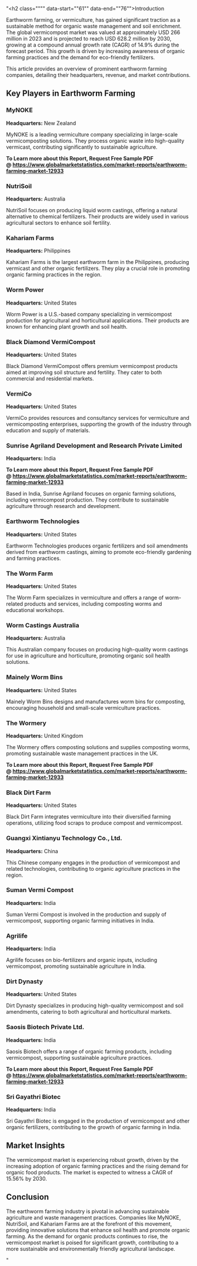 "<h2 class="""" data-start=""61"" data-end=""76"">Introduction</h2>
<p class="""" data-start=""78"" data-end=""459"">Earthworm farming, or vermiculture, has gained significant traction as a sustainable method for organic waste management and soil enrichment. <span class=""relative -mx-px my-[-0.2rem] rounded-sm px-px py-[0.2rem]"">The global vermicompost market was valued at approximately USD 266 million in 2023 and is projected to reach USD 628.2 million by 2030, growing at a compound annual growth rate (CAGR) of 14.9% during the forecast period.</span> This growth is driven by increasing awareness of organic farming practices and the demand for eco-friendly fertilizers.</p>
<p class="""" data-start=""461"" data-end=""601"">This article provides an overview of prominent earthworm farming companies, detailing their headquarters, revenue, and market contributions.</p>
<h2 class="""" data-start=""603"" data-end=""638"">Key Players in Earthworm Farming</h2>
<h3 class="""" data-start=""640"" data-end=""650"">MyNOKE</h3>
<p class="""" data-start=""652"" data-end=""751""><strong data-start=""652"" data-end=""669"">Headquarters:</strong> <span class=""relative -mx-px my-[-0.2rem] rounded-sm px-px py-[0.2rem]"">New Zealand</span></p>
<p class="""" data-start=""753"" data-end=""872""><span class=""relative -mx-px my-[-0.2rem] rounded-sm px-px py-[0.2rem]"">MyNOKE is a leading vermiculture company specializing in large-scale vermicomposting solutions.</span> <span class=""relative -mx-px my-[-0.2rem] rounded-sm px-px py-[0.2rem]"">They process organic waste into high-quality vermicast, contributing significantly to sustainable agriculture.</span></p>
<p class="""" data-start=""753"" data-end=""872""><strong>To Learn more about this Report, Request Free Sample PDF @&nbsp;<a href=""https://www.globalmarketstatistics.com/market-reports/earthworm-farming-market-12933"">https://www.globalmarketstatistics.com/market-reports/earthworm-farming-market-12933</a></strong></p>
<h3 class="""" data-start=""874"" data-end=""887"">NutriSoil</h3>
<p class="""" data-start=""889"" data-end=""988""><strong data-start=""889"" data-end=""906"">Headquarters:</strong> <span class=""relative -mx-px my-[-0.2rem] rounded-sm px-px py-[0.2rem]"">Australia</span></p>
<p class="""" data-start=""990"" data-end=""1115""><span class=""relative -mx-px my-[-0.2rem] rounded-sm px-px py-[0.2rem]"">NutriSoil focuses on producing liquid worm castings, offering a natural alternative to chemical fertilizers.</span> <span class=""relative -mx-px my-[-0.2rem] rounded-sm px-px py-[0.2rem]"">Their products are widely used in various agricultural sectors to enhance soil fertility.</span></p>
<h3 class="""" data-start=""1117"" data-end=""1135"">Kahariam Farms</h3>
<p class="""" data-start=""1137"" data-end=""1240""><strong data-start=""1137"" data-end=""1154"">Headquarters:</strong> <span class=""relative -mx-px my-[-0.2rem] rounded-sm px-px py-[0.2rem]"">Philippines</span></p>
<p class="""" data-start=""1242"" data-end=""1367""><span class=""relative -mx-px my-[-0.2rem] rounded-sm px-px py-[0.2rem]"">Kahariam Farms is the largest earthworm farm in the Philippines, producing vermicast and other organic fertilizers.</span> <span class=""relative -mx-px my-[-0.2rem] rounded-sm px-px py-[0.2rem]"">They play a crucial role in promoting organic farming practices in the region.</span></p>
<h3 class="""" data-start=""1369"" data-end=""1383"">Worm Power</h3>
<p class="""" data-start=""1385"" data-end=""1488""><strong data-start=""1385"" data-end=""1402"">Headquarters:</strong> <span class=""relative -mx-px my-[-0.2rem] rounded-sm px-px py-[0.2rem]"">United States</span></p>
<p class="""" data-start=""1490"" data-end=""1615""><span class=""relative -mx-px my-[-0.2rem] rounded-sm px-px py-[0.2rem]"">Worm Power is a U.S.-based company specializing in vermicompost production for agricultural and horticultural applications.</span> <span class=""relative -mx-px my-[-0.2rem] rounded-sm px-px py-[0.2rem]"">Their products are known for enhancing plant growth and soil health.</span></p>
<h3 class="""" data-start=""1617"" data-end=""1647"">Black Diamond VermiCompost</h3>
<p class="""" data-start=""1649"" data-end=""1752""><strong data-start=""1649"" data-end=""1666"">Headquarters:</strong> <span class=""relative -mx-px my-[-0.2rem] rounded-sm px-px py-[0.2rem]"">United States</span></p>
<p class="""" data-start=""1754"" data-end=""1879""><span class=""relative -mx-px my-[-0.2rem] rounded-sm px-px py-[0.2rem]"">Black Diamond VermiCompost offers premium vermicompost products aimed at improving soil structure and fertility.</span> <span class=""relative -mx-px my-[-0.2rem] rounded-sm px-px py-[0.2rem]"">They cater to both commercial and residential markets.</span></p>
<h3 class="""" data-start=""1881"" data-end=""1892"">VermiCo</h3>
<p class="""" data-start=""1894"" data-end=""1997""><strong data-start=""1894"" data-end=""1911"">Headquarters:</strong> <span class=""relative -mx-px my-[-0.2rem] rounded-sm px-px py-[0.2rem]"">United States</span></p>
<p class="""" data-start=""1999"" data-end=""2084""><span class=""relative -mx-px my-[-0.2rem] rounded-sm px-px py-[0.2rem]"">VermiCo provides resources and consultancy services for vermiculture and vermicomposting enterprises, supporting the growth of the industry through education and supply of materials.</span></p>
<h3 class="""" data-start=""2086"" data-end=""2147"">Sunrise Agriland Development and Research Private Limited</h3>
<p class="""" data-start=""2149"" data-end=""2252""><strong data-start=""2149"" data-end=""2166"">Headquarters:</strong> <span class=""relative -mx-px my-[-0.2rem] rounded-sm px-px py-[0.2rem]"">India</span></p>
<p class="""" data-start=""2149"" data-end=""2252""><strong>To Learn more about this Report, Request Free Sample PDF @&nbsp;<a href=""https://www.globalmarketstatistics.com/market-reports/earthworm-farming-market-12933"">https://www.globalmarketstatistics.com/market-reports/earthworm-farming-market-12933</a></strong></p>
<p class="""" data-start=""2254"" data-end=""2379""><span class=""relative -mx-px my-[-0.2rem] rounded-sm px-px py-[0.2rem]"">Based in India, Sunrise Agriland focuses on organic farming solutions, including vermicompost production.</span> <span class=""relative -mx-px my-[-0.2rem] rounded-sm px-px py-[0.2rem]"">They contribute to sustainable agriculture through research and development.</span></p>
<h3 class="""" data-start=""2381"" data-end=""2407"">Earthworm Technologies</h3>
<p class="""" data-start=""2409"" data-end=""2512""><strong data-start=""2409"" data-end=""2426"">Headquarters:</strong> <span class=""relative -mx-px my-[-0.2rem] rounded-sm px-px py-[0.2rem]"">United States</span></p>
<p class="""" data-start=""2514"" data-end=""2599""><span class=""relative -mx-px my-[-0.2rem] rounded-sm px-px py-[0.2rem]"">Earthworm Technologies produces organic fertilizers and soil amendments derived from earthworm castings, aiming to promote eco-friendly gardening and farming practices.</span></p>
<h3 class="""" data-start=""2601"" data-end=""2618"">The Worm Farm</h3>
<p class="""" data-start=""2620"" data-end=""2723""><strong data-start=""2620"" data-end=""2637"">Headquarters:</strong> <span class=""relative -mx-px my-[-0.2rem] rounded-sm px-px py-[0.2rem]"">United States</span></p>
<p class="""" data-start=""2725"" data-end=""2810""><span class=""relative -mx-px my-[-0.2rem] rounded-sm px-px py-[0.2rem]"">The Worm Farm specializes in vermiculture and offers a range of worm-related products and services, including composting worms and educational workshops.</span></p>
<h3 class="""" data-start=""2812"" data-end=""2839"">Worm Castings Australia</h3>
<p class="""" data-start=""2841"" data-end=""2944""><strong data-start=""2841"" data-end=""2858"">Headquarters:</strong> <span class=""relative -mx-px my-[-0.2rem] rounded-sm px-px py-[0.2rem]"">Australia</span></p>
<p class="""" data-start=""2946"" data-end=""3031""><span class=""relative -mx-px my-[-0.2rem] rounded-sm px-px py-[0.2rem]"">This Australian company focuses on producing high-quality worm castings for use in agriculture and horticulture, promoting organic soil health solutions.</span></p>
<h3 class="""" data-start=""3033"" data-end=""3054"">Mainely Worm Bins</h3>
<p class="""" data-start=""3056"" data-end=""3159""><strong data-start=""3056"" data-end=""3073"">Headquarters:</strong> <span class=""relative -mx-px my-[-0.2rem] rounded-sm px-px py-[0.2rem]"">United States</span></p>
<p class="""" data-start=""3161"" data-end=""3246""><span class=""relative -mx-px my-[-0.2rem] rounded-sm px-px py-[0.2rem]"">Mainely Worm Bins designs and manufactures worm bins for composting, encouraging household and small-scale vermiculture practices.</span></p>
<h3 class="""" data-start=""3248"" data-end=""3263"">The Wormery</h3>
<p class="""" data-start=""3265"" data-end=""3368""><strong data-start=""3265"" data-end=""3282"">Headquarters:</strong> <span class=""relative -mx-px my-[-0.2rem] rounded-sm px-px py-[0.2rem]"">United Kingdom</span></p>
<p class="""" data-start=""3370"" data-end=""3455""><span class=""relative -mx-px my-[-0.2rem] rounded-sm px-px py-[0.2rem]"">The Wormery offers composting solutions and supplies composting worms, promoting sustainable waste management practices in the UK.</span></p>
<p class="""" data-start=""3370"" data-end=""3455""><strong>To Learn more about this Report, Request Free Sample PDF @&nbsp;<a href=""https://www.globalmarketstatistics.com/market-reports/earthworm-farming-market-12933"">https://www.globalmarketstatistics.com/market-reports/earthworm-farming-market-12933</a></strong></p>
<h3 class="""" data-start=""3457"" data-end=""3476"">Black Dirt Farm</h3>
<p class="""" data-start=""3478"" data-end=""3581""><strong data-start=""3478"" data-end=""3495"">Headquarters:</strong> <span class=""relative -mx-px my-[-0.2rem] rounded-sm px-px py-[0.2rem]"">United States</span></p>
<p class="""" data-start=""3583"" data-end=""3668""><span class=""relative -mx-px my-[-0.2rem] rounded-sm px-px py-[0.2rem]"">Black Dirt Farm integrates vermiculture into their diversified farming operations, utilizing food scraps to produce compost and vermicompost.</span></p>
<h3 class="""" data-start=""3670"" data-end=""3712"">Guangxi Xintianyu Technology Co., Ltd.</h3>
<p class="""" data-start=""3714"" data-end=""3817""><strong data-start=""3714"" data-end=""3731"">Headquarters:</strong> <span class=""relative -mx-px my-[-0.2rem] rounded-sm px-px py-[0.2rem]"">China</span></p>
<p class="""" data-start=""3819"" data-end=""3904""><span class=""relative -mx-px my-[-0.2rem] rounded-sm px-px py-[0.2rem]"">This Chinese company engages in the production of vermicompost and related technologies, contributing to organic agriculture practices in the region.</span></p>
<h3 class="""" data-start=""3906"" data-end=""3929"">Suman Vermi Compost</h3>
<p class="""" data-start=""3931"" data-end=""4034""><strong data-start=""3931"" data-end=""3948"">Headquarters:</strong> <span class=""relative -mx-px my-[-0.2rem] rounded-sm px-px py-[0.2rem]"">India</span></p>
<p class="""" data-start=""4036"" data-end=""4121""><span class=""relative -mx-px my-[-0.2rem] rounded-sm px-px py-[0.2rem]"">Suman Vermi Compost is involved in the production and supply of vermicompost, supporting organic farming initiatives in India.</span></p>
<h3 class="""" data-start=""4123"" data-end=""4135"">Agrilife</h3>
<p class="""" data-start=""4137"" data-end=""4240""><strong data-start=""4137"" data-end=""4154"">Headquarters:</strong> <span class=""relative -mx-px my-[-0.2rem] rounded-sm px-px py-[0.2rem]"">India</span></p>
<p class="""" data-start=""4242"" data-end=""4327""><span class=""relative -mx-px my-[-0.2rem] rounded-sm px-px py-[0.2rem]"">Agrilife focuses on bio-fertilizers and organic inputs, including vermicompost, promoting sustainable agriculture in India.</span></p>
<h3 class="""" data-start=""4329"" data-end=""4345"">Dirt Dynasty</h3>
<p class="""" data-start=""4347"" data-end=""4450""><strong data-start=""4347"" data-end=""4364"">Headquarters:</strong> <span class=""relative -mx-px my-[-0.2rem] rounded-sm px-px py-[0.2rem]"">United States</span></p>
<p class="""" data-start=""4452"" data-end=""4537""><span class=""relative -mx-px my-[-0.2rem] rounded-sm px-px py-[0.2rem]"">Dirt Dynasty specializes in producing high-quality vermicompost and soil amendments, catering to both agricultural and horticultural markets.</span></p>
<h3 class="""" data-start=""4539"" data-end=""4570"">Saosis Biotech Private Ltd.</h3>
<p class="""" data-start=""4572"" data-end=""4675""><strong data-start=""4572"" data-end=""4589"">Headquarters:</strong> <span class=""relative -mx-px my-[-0.2rem] rounded-sm px-px py-[0.2rem]"">India</span></p>
<p class="""" data-start=""4677"" data-end=""4762""><span class=""relative -mx-px my-[-0.2rem] rounded-sm px-px py-[0.2rem]"">Saosis Biotech offers a range of organic farming products, including vermicompost, supporting sustainable agriculture practices.</span></p>
<p class="""" data-start=""4677"" data-end=""4762""><strong>To Learn more about this Report, Request Free Sample PDF @&nbsp;<a href=""https://www.globalmarketstatistics.com/market-reports/earthworm-farming-market-12933"">https://www.globalmarketstatistics.com/market-reports/earthworm-farming-market-12933</a></strong></p>
<h3 class="""" data-start=""4764"" data-end=""4787"">Sri Gayathri Biotec</h3>
<p class="""" data-start=""4789"" data-end=""4892""><strong data-start=""4789"" data-end=""4806"">Headquarters:</strong> <span class=""relative -mx-px my-[-0.2rem] rounded-sm px-px py-[0.2rem]"">India</span></p>
<p class="""" data-start=""4894"" data-end=""4979""><span class=""relative -mx-px my-[-0.2rem] rounded-sm px-px py-[0.2rem]"">Sri Gayathri Biotec is engaged in the production of vermicompost and other organic fertilizers, contributing to the growth of organic farming in India.</span></p>
<h2 class="""" data-start=""4981"" data-end=""4999"">Market Insights</h2>
<p class="""" data-start=""5001"" data-end=""5166""><span class=""relative -mx-px my-[-0.2rem] rounded-sm px-px py-[0.2rem]"">The vermicompost market is experiencing robust growth, driven by the increasing adoption of organic farming practices and the rising demand for organic food products.</span> <span class=""relative -mx-px my-[-0.2rem] rounded-sm px-px py-[0.2rem]"">The market is expected to witness a CAGR of 15.56% by 2030.</span>&nbsp;</p>
<h2 class="""" data-start=""5168"" data-end=""5181"">Conclusion</h2>
<p class="""" data-start=""5183"" data-end=""5419"">The earthworm farming industry is pivotal in advancing sustainable agriculture and waste management practices. <span class=""relative -mx-px my-[-0.2rem] rounded-sm px-px py-[0.2rem]"">Companies like MyNOKE, NutriSoil, and Kahariam Farms are at the forefront of this movement, providing innovative solutions that enhance soil health and promote organic farming.</span> <span class=""relative -mx-px my-[-0.2rem] rounded-sm px-px py-[0.2rem]"">As the demand for organic products continues to rise, the vermicompost market is poised for significant growth, contributing to a more sustainable and environmentally friendly agricultural landscape.</span></p>"
